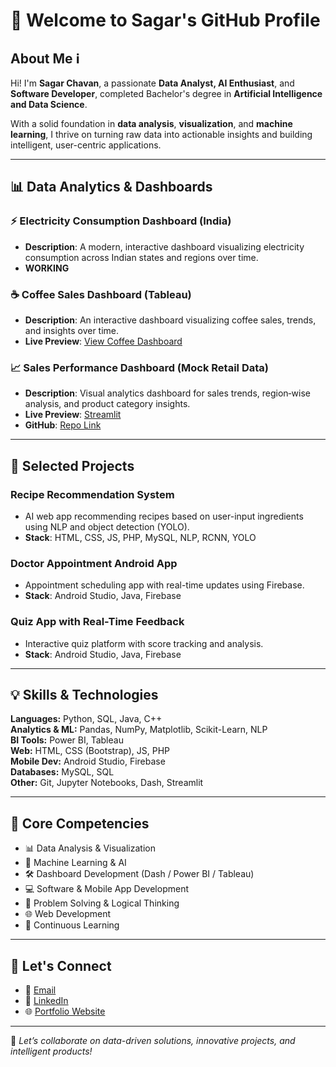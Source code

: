 # 👋 Welcome to Sagar's GitHub Profile

## About Me ℹ️

Hi! I'm **Sagar Chavan**, a passionate **Data Analyst, AI Enthusiast**, and **Software Developer**, completed Bachelor's degree in **Artificial Intelligence and Data Science**.

With a solid foundation in **data analysis**, **visualization**, and **machine learning**, I thrive on turning raw data into actionable insights and building intelligent, user-centric applications.

---

## 📊 Data Analytics & Dashboards

### ⚡ Electricity Consumption Dashboard (India)
- **Description**: A modern, interactive dashboard visualizing electricity consumption across Indian states and regions over time.
- **WORKING**

### ☕ Coffee Sales Dashboard (Tableau)
- **Description**: An interactive dashboard visualizing coffee sales, trends, and insights over time.  
- **Live Preview**: [View Coffee Dashboard](https://public.tableau.com/app/profile/sagar.chavan6701/viz/CoffeeDashboard_17588970043370/Dashboard2)  

### 📈 Sales Performance Dashboard (Mock Retail Data)
- **Description**: Visual analytics dashboard for sales trends, region‑wise analysis, and product category insights.  
- **Live Preview**: [Streamlit]([https://app.powerbi.com/your-link](https://sales-data-dashboard-t92iuysbqy4xxdjsleegje.streamlit.app/))
- **GitHub**: [Repo Link](https://github.com/your-repo/sales-dashboard)

---

## 🚀 Selected Projects

### Recipe Recommendation System
- AI web app recommending recipes based on user-input ingredients using NLP and object detection (YOLO).
- **Stack**: HTML, CSS, JS, PHP, MySQL, NLP, RCNN, YOLO

### Doctor Appointment Android App
- Appointment scheduling app with real-time updates using Firebase.
- **Stack**: Android Studio, Java, Firebase

### Quiz App with Real-Time Feedback
- Interactive quiz platform with score tracking and analysis.
- **Stack**: Android Studio, Java, Firebase

---

## 💡 Skills & Technologies

**Languages:** Python, SQL, Java, C++  
**Analytics & ML:** Pandas, NumPy, Matplotlib, Scikit-Learn, NLP  
**BI Tools:** Power BI, Tableau  
**Web:** HTML, CSS (Bootstrap), JS, PHP  
**Mobile Dev:** Android Studio, Firebase  
**Databases:** MySQL, SQL  
**Other:** Git, Jupyter Notebooks, Dash, Streamlit

---

## 🎯 Core Competencies

- 📊 Data Analysis & Visualization  
- 🤖 Machine Learning & AI  
- 🛠️ Dashboard Development (Dash / Power BI / Tableau)  
- 💻 Software & Mobile App Development  
- 🧠 Problem Solving & Logical Thinking  
- 🌐 Web Development  
- 🔄 Continuous Learning  

---

## 🤝 Let's Connect

- 📧 [Email](mailto:sagarchavan142003@gmail.com)
- 💼 [LinkedIn](https://www.linkedin.com/in/sagar-chavan-a6937b194)
- 🌐 [Portfolio Website](https://portfolio-kappa-five-63.vercel.app/)


---

🚀 *Let’s collaborate on data-driven solutions, innovative projects, and intelligent products!*

